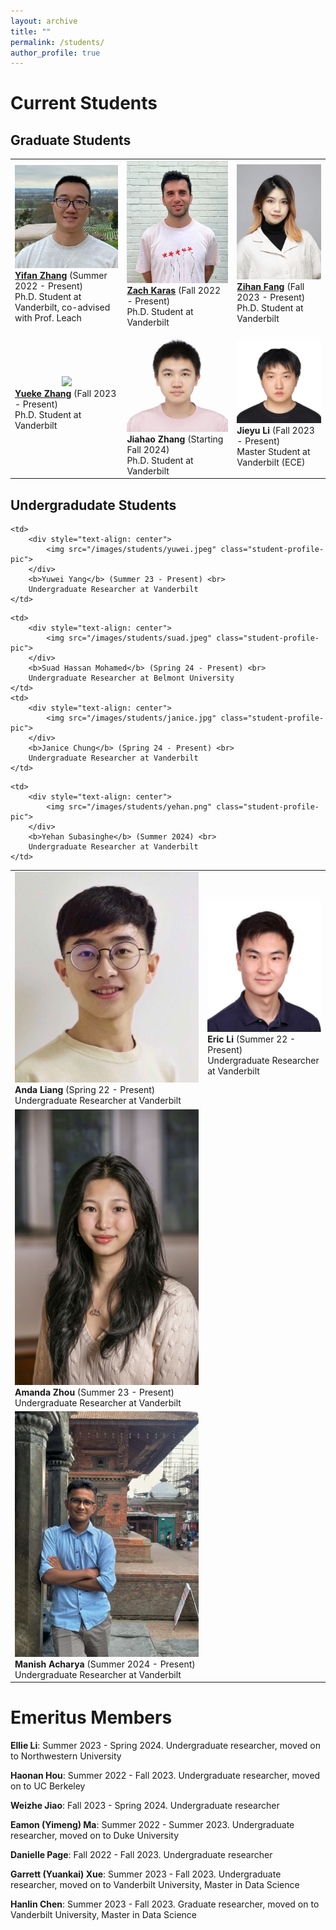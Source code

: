 ```yaml
---
layout: archive
title: ""
permalink: /students/
author_profile: true
---
```

Current Students
=====
## Graduate Students
<table style="border-collapse: collapse; table-layout: fixed; vertical-align: top;">
 <tr>
    <td>
        <div style="text-align: center">
            <img src="/images/students/yifan.png" class="student-profile-pic">
        </div>
        <b><a href="https://coderdoge.com" target="_blank">Yifan Zhang</a></b> (Summer 2022 - Present) <br>
        Ph.D. Student at Vanderbilt, co-advised with Prof. Leach 
    </td>
    <td>
        <div style="text-align: center">
            <img src="/images/students/zach.PNG" class="student-profile-pic">
        </div>
        <b><a href="https://zachkaras.com" target="_blank">Zach Karas</a></b> (Fall 2022 - Present) <br>
        Ph.D. Student at Vanderbilt
    </td>
    <td>
        <div style="text-align: center">
            <img src="/images/students/zihan.png" class="student-profile-pic" >
        </div>
        <b><a href="https://www.linkedin.com/in/zihan-fang-51a9571a7" target="_blank">Zihan Fang</a></b> (Fall 2023 - Present) <br>
        Ph.D. Student at Vanderbilt 
    </td>
 </tr>
 <tr>
   <td>
        <div style="text-align: center">
            <img src="/images/students/yueke.jpg" class="student-profile-pic">
        </div>
        <b><a href="https://zyueek.github.io" target="_blank">Yueke Zhang</a></b> (Fall 2023 - Present) <br>
        Ph.D. Student at Vanderbilt 
    </td>
    <td>
        <div style="text-align: center">
            <img src="/images/students/Jiahao.jpg" class="student-profile-pic">
        </div>
        <b>Jiahao Zhang</b> (Starting Fall 2024) <br>
        Ph.D. Student at Vanderbilt 
    </td>
    <td>
        <div style="text-align: center">
            <img src="/images/students/jieyu.jpg" class="student-profile-pic">
        </div>
        <b>Jieyu Li</b> (Fall 2023 - Present) <br>
        Master Student at Vanderbilt (ECE) 
    </td>
 </tr>
</table>


## Undergradudate Students
<table style="border-collapse: collapse; table-layout: fixed; vertical-align: top;">
 <tr>
    <td>
        <div style="text-align: center">
            <img src="/images/students/anda.jpg" class="student-profile-pic">
        </div>
        <b>Anda Liang</b> (Spring 22 - Present) <br>
        Undergraduate Researcher at Vanderbilt
    </td>
    <td>
        <div style="text-align: center">
            <img src="/images/students/eric.jpg" class="student-profile-pic">
        </div>
        <b>Eric Li</b> (Summer 22 - Present) <br>
        Undergraduate Researcher at Vanderbilt
    </td>


    <td>
        <div style="text-align: center">
            <img src="/images/students/yuwei.jpeg" class="student-profile-pic">
        </div>
        <b>Yuwei Yang</b> (Summer 23 - Present) <br>
        Undergraduate Researcher at Vanderbilt
    </td>
</tr>
<tr>
    <td>
        <div style="text-align: center">
            <img src="/images/students/amanda.jpg" class="student-profile-pic">
        </div>
        <b>Amanda Zhou</b> (Summer 23 - Present) <br>
        Undergraduate Researcher at Vanderbilt
    </td>
 

    <td>
        <div style="text-align: center">
            <img src="/images/students/suad.jpeg" class="student-profile-pic">
        </div>
        <b>Suad Hassan Mohamed</b> (Spring 24 - Present) <br>
        Undergraduate Researcher at Belmont University
    </td>
    <td>
        <div style="text-align: center">
            <img src="/images/students/janice.jpg" class="student-profile-pic">
        </div>
        <b>Janice Chung</b> (Spring 24 - Present) <br>
        Undergraduate Researcher at Vanderbilt 
    </td>
</tr>
<tr>
    <td>
        <div style="text-align: center">
            <img src="/images/students/manish.jpeg" class="student-profile-pic">
        </div>
        <b>Manish Acharya</b> (Summer 2024 - Present) <br>
        Undergraduate Researcher at Vanderbilt 
    </td>

 
    <td>
        <div style="text-align: center">
            <img src="/images/students/yehan.png" class="student-profile-pic">
        </div>
        <b>Yehan Subasinghe</b> (Summer 2024) <br>
        Undergraduate Researcher at Vanderbilt 
    </td>
 

 </tr>



</table> 

Emeritus Members
=====
 <!-- <p> <img src="index_files/people/danielle.png" height="60"/>
            Danielle Page </p>-->

<b>Ellie Li</b>: Summer 2023 - Spring 2024. Undergraduate researcher,
moved on to Northwestern University 

<b>Haonan Hou</b>: Summer 2022 - Fall 2023. Undergraduate researcher, moved on to UC Berkeley 

<b>Weizhe Jiao</b>: Fall 2023 - Spring 2024. Undergraduate researcher 

<b>Eamon (Yimeng) Ma</b>: Summer 2022 - Summer 2023. Undergraduate researcher, moved on to Duke University 

<b>Danielle Page</b>: Fall 2022 - Fall 2023. Undergraduate researcher 

<b>Garrett (Yuankai) Xue</b>: Summer 2023 - Fall 2023. Undergraduate researcher, moved on to Vanderbilt University, Master in Data Science

<b>Hanlin Chen</b>: Summer 2023 - Fall 2023. Graduate researcher, moved on to Vanderbilt University, Master in Data Science
               
        


<!--
Student Recruitment
=====
I'm actively recruiting students excited about working at the intersection of Human-Computer Interaction (HCI), End-User Software Engineering, Machine Learning (ML), and Natural Language Processing (NLP) to join me in addressing the societal challenges in the future of work through a bottom-up human-AI collaborative approach that helps individual workers automate and augment their tasks with AI systems. 

You may find more about my research in my [research statement](https://toby.li/files/Research%20Statement_Toby%20Li.pdf).
 
## Prospective Ph.D. Students
I have several Ph.D. positions in [Computer Science](https://cse.nd.edu/) at the [University of Notre Dame](https://www.nd.edu/) starting Fall 2024. Strong candidates should have be self-motivated, passionate about research, interested in the human aspects of AI (in addition to the technical aspects), and have strong programming skills. Ph.D. students at Notre Dame are typically fully funded with full tuition, health insurance, travel funding opportunities, and a generous stipend. You may learn more about the program [here](https://cse.nd.edu/graduate/phd-in-computer-science-and-engineering/).
 
Candidates with ANY of the following qualifications would be particularly encouraged: (1) prior experience in designing, implementing, and studying interactive systems; (2) knowledge in machine learning and natural language processing; (3) skills in developing AR/VR applications; (3) prior experience in software engineering (SE) or programming language (PL) research; (4) interdisciplinary research backgrounds (design, psychology, social science etc.)   
   
Interested individuals may [contact me](mailto: toby.j.li@nd.edu) with the following information: (1) your CV; (2) a copy of your transcripts; (3) a brief description of your background and research interests; and (4) representative publications or writing samples (course papers are okay) if available. **The subject of the email should start with "[PROSPECTIVE-PHD]".** I will reach out if your background seems like a potential good fit.
 
## Undergraduate Students at Notre Dame
I am excited to work with undergraduate students who are interested in my research. Many undergraduate researchers who worked with me became co-authors on my papers, and a lot of them are now at top graduate schools (e.g., Stanford, University of Washington, CMU, Cambridge) and industry companies (e.g., Google, Facebook, Microsoft). Projects are often available for students with backgrounds or interests in software development, machine learning, natural language processing, data science, UX research, OR UX design. 

Interested individuals may [contact me](mailto: toby.j.li@nd.edu) with the following information: (1) your CV; (2) a copy of your transcripts; (3) a brief description of your background and research interests. **The subject of the email should start with "[PROSPECTIVE-NDUG]".** We can then find a time to meet to discuss potential projects.

## Visiting Students and Scholars
I might be able to host visiting students (undergraduate or graduate) and scholars at times depending on research interests, project needs, and funding situations. 

Interested individuals may [contact me](mailto: toby.j.li@nd.edu) with the following information: (1) your CV; (2) a copy of your transcripts (if student); (3) a brief description of your background and research interests; and (4) representative publications or writing samples (course papers are okay) if available. **The subject of the email should start with "[PROSPECTIVE-VISITOR]".** I will reach out if your background seems like a potential good fit.
-->
